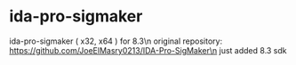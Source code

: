 # ida-pro-sigmaker
 ida-pro-sigmaker ( x32, x64 ) for 8.3\n
 original repository: https://github.com/JoeElMasry0213/IDA-Pro-SigMaker\n
 just added 8.3 sdk
